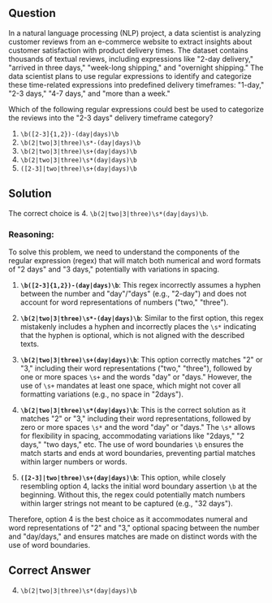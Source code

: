 ## Question

In a natural language processing (NLP) project, a data scientist is analyzing customer reviews from an e-commerce website to extract insights about customer satisfaction with product delivery times. The dataset contains thousands of textual reviews, including expressions like "2-day delivery," "arrived in three days," "week-long shipping," and "overnight shipping." The data scientist plans to use regular expressions to identify and categorize these time-related expressions into predefined delivery timeframes: "1-day," "2-3 days," "4-7 days," and "more than a week."

Which of the following regular expressions could best be used to categorize the reviews into the "2-3 days" delivery timeframe category?

1. `\b([2-3]{1,2})-(day|days)\b`
2. `\b(2|two|3|three)\s*-(day|days)\b`
3. `\b(2|two|3|three)\s+(day|days)\b`
4. `\b(2|two|3|three)\s*(day|days)\b`
5. `([2-3]|two|three)\s+(day|days)\b`

## Solution

The correct choice is 4. `\b(2|two|3|three)\s*(day|days)\b`.

### Reasoning:

To solve this problem, we need to understand the components of the regular expression (regex) that will match both numerical and word formats of "2 days" and "3 days," potentially with variations in spacing.

1. **`\b([2-3]{1,2})-(day|days)\b`**: This regex incorrectly assumes a hyphen between the number and "day"/"days" (e.g., "2-day") and does not account for word representations of numbers ("two," "three").

2. **`\b(2|two|3|three)\s*-(day|days)\b`**: Similar to the first option, this regex mistakenly includes a hyphen and incorrectly places the `\s*` indicating that the hyphen is optional, which is not aligned with the described texts.

3. **`\b(2|two|3|three)\s+(day|days)\b`**: This option correctly matches "2" or "3," including their word representations ("two," "three"), followed by one or more spaces `\s+` and the words "day" or "days." However, the use of `\s+` mandates at least one space, which might not cover all formatting variations (e.g., no space in "2days").

4. **`\b(2|two|3|three)\s*(day|days)\b`**: This is the correct solution as it matches "2" or "3," including their word representations, followed by zero or more spaces `\s*` and the word "day" or "days." The `\s*` allows for flexibility in spacing, accommodating variations like "2days," "2 days," "two days," etc. The use of word boundaries `\b` ensures the match starts and ends at word boundaries, preventing partial matches within larger numbers or words.

5. **`([2-3]|two|three)\s+(day|days)\b`**: This option, while closely resembling option 4, lacks the initial word boundary assertion `\b` at the beginning. Without this, the regex could potentially match numbers within larger strings not meant to be captured (e.g., "32 days").

Therefore, option 4 is the best choice as it accommodates numeral and word representations of "2" and "3," optional spacing between the number and "day/days," and ensures matches are made on distinct words with the use of word boundaries.

## Correct Answer

4. `\b(2|two|3|three)\s*(day|days)\b`